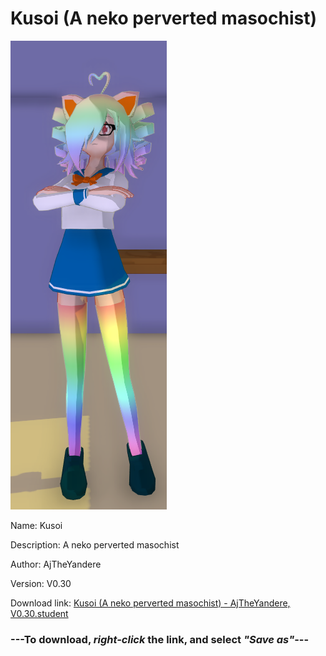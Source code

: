 # Kusoi (A neko perverted masochist)

<img src = "https://raw.githubusercontent.com/Arbiter1223/Daigaku-Gurashi-Custom-Students/master/Students/Files/Kusoi%20(A%20neko%20perverted%20masochist).png">

Name: Kusoi

Description: A neko perverted masochist

Author: AjTheYandere

Version: V0.30

Download link: <a href="https://raw.githubusercontent.com/Arbiter1223/Daigaku-Gurashi-Custom-Students/master/Students/Files/Kusoi%20(A%20neko%20perverted%20masochist)%20-%20AjTheYandere%2C%20V0.30.student">Kusoi (A neko perverted masochist) - AjTheYandere, V0.30.student</a>

### ---**To download, _right-click_ the link, and select _"Save as"_**---

